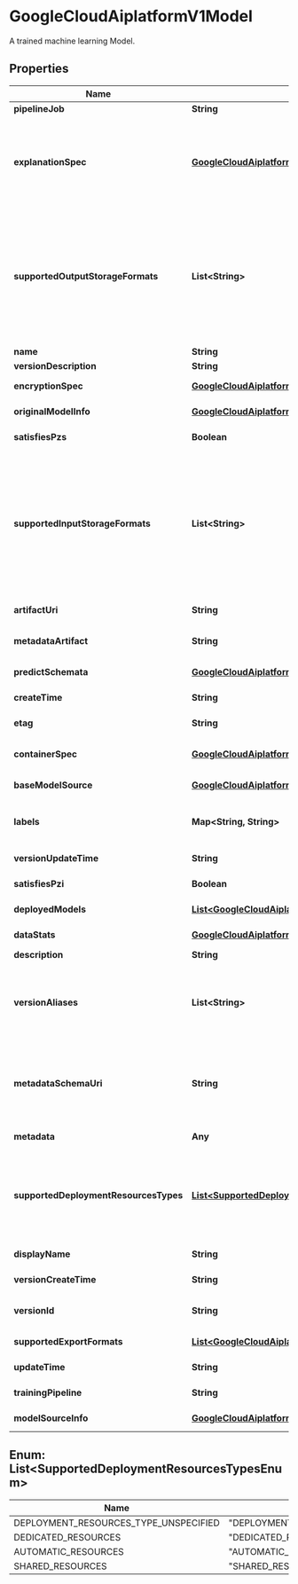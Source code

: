 

# GoogleCloudAiplatformV1Model

A trained machine learning Model.

## Properties

| Name | Type | Description | Notes |
|------------ | ------------- | ------------- | -------------|
|**pipelineJob** | **String** | Optional. This field is populated if the model is produced by a pipeline job. |  [optional] |
|**explanationSpec** | [**GoogleCloudAiplatformV1ExplanationSpec**](GoogleCloudAiplatformV1ExplanationSpec.md) | The default explanation specification for this Model. The Model can be used for requesting explanation after being deployed if it is populated. The Model can be used for batch explanation if it is populated. All fields of the explanation_spec can be overridden by explanation_spec of DeployModelRequest.deployed_model, or explanation_spec of BatchPredictionJob. If the default explanation specification is not set for this Model, this Model can still be used for requesting explanation by setting explanation_spec of DeployModelRequest.deployed_model and for batch explanation by setting explanation_spec of BatchPredictionJob. |  [optional] |
|**supportedOutputStorageFormats** | **List&lt;String&gt;** | Output only. The formats this Model supports in BatchPredictionJob.output_config. If both PredictSchemata.instance_schema_uri and PredictSchemata.prediction_schema_uri exist, the predictions are returned together with their instances. In other words, the prediction has the original instance data first, followed by the actual prediction content (as per the schema). The possible formats are: * &#x60;jsonl&#x60; The JSON Lines format, where each prediction is a single line. Uses GcsDestination. * &#x60;csv&#x60; The CSV format, where each prediction is a single comma-separated line. The first line in the file is the header, containing comma-separated field names. Uses GcsDestination. * &#x60;bigquery&#x60; Each prediction is a single row in a BigQuery table, uses BigQueryDestination . If this Model doesn&#39;t support any of these formats it means it cannot be used with a BatchPredictionJob. However, if it has supported_deployment_resources_types, it could serve online predictions by using PredictionService.Predict or PredictionService.Explain. |  [optional] |
|**name** | **String** | The resource name of the Model. |  [optional] |
|**versionDescription** | **String** | The description of this version. |  [optional] |
|**encryptionSpec** | [**GoogleCloudAiplatformV1EncryptionSpec**](GoogleCloudAiplatformV1EncryptionSpec.md) | Customer-managed encryption key spec for a Model. If set, this Model and all sub-resources of this Model will be secured by this key. |  [optional] |
|**originalModelInfo** | [**GoogleCloudAiplatformV1ModelOriginalModelInfo**](GoogleCloudAiplatformV1ModelOriginalModelInfo.md) | Output only. If this Model is a copy of another Model, this contains info about the original. |  [optional] [readonly] |
|**satisfiesPzs** | **Boolean** | Output only. Reserved for future use. |  [optional] [readonly] |
|**supportedInputStorageFormats** | **List&lt;String&gt;** | Output only. The formats this Model supports in BatchPredictionJob.input_config. If PredictSchemata.instance_schema_uri exists, the instances should be given as per that schema. The possible formats are: * &#x60;jsonl&#x60; The JSON Lines format, where each instance is a single line. Uses GcsSource. * &#x60;csv&#x60; The CSV format, where each instance is a single comma-separated line. The first line in the file is the header, containing comma-separated field names. Uses GcsSource. * &#x60;tf-record&#x60; The TFRecord format, where each instance is a single record in tfrecord syntax. Uses GcsSource. * &#x60;tf-record-gzip&#x60; Similar to &#x60;tf-record&#x60;, but the file is gzipped. Uses GcsSource. * &#x60;bigquery&#x60; Each instance is a single row in BigQuery. Uses BigQuerySource. * &#x60;file-list&#x60; Each line of the file is the location of an instance to process, uses &#x60;gcs_source&#x60; field of the InputConfig object. If this Model doesn&#39;t support any of these formats it means it cannot be used with a BatchPredictionJob. However, if it has supported_deployment_resources_types, it could serve online predictions by using PredictionService.Predict or PredictionService.Explain. |  [optional] |
|**artifactUri** | **String** | Immutable. The path to the directory containing the Model artifact and any of its supporting files. Not required for AutoML Models. |  [optional] |
|**metadataArtifact** | **String** | Output only. The resource name of the Artifact that was created in MetadataStore when creating the Model. The Artifact resource name pattern is &#x60;projects/{project}/locations/{location}/metadataStores/{metadata_store}/artifacts/{artifact}&#x60;. |  [optional] [readonly] |
|**predictSchemata** | [**GoogleCloudAiplatformV1PredictSchemata**](GoogleCloudAiplatformV1PredictSchemata.md) | The schemata that describe formats of the Model&#39;s predictions and explanations as given and returned via PredictionService.Predict and PredictionService.Explain. |  [optional] |
|**createTime** | **String** | Output only. Timestamp when this Model was uploaded into Vertex AI. |  [optional] [readonly] |
|**etag** | **String** | Used to perform consistent read-modify-write updates. If not set, a blind \&quot;overwrite\&quot; update happens. |  [optional] |
|**containerSpec** | [**GoogleCloudAiplatformV1ModelContainerSpec**](GoogleCloudAiplatformV1ModelContainerSpec.md) | Input only. The specification of the container that is to be used when deploying this Model. The specification is ingested upon ModelService.UploadModel, and all binaries it contains are copied and stored internally by Vertex AI. Not required for AutoML Models. |  [optional] |
|**baseModelSource** | [**GoogleCloudAiplatformV1ModelBaseModelSource**](GoogleCloudAiplatformV1ModelBaseModelSource.md) | Optional. User input field to specify the base model source. Currently it only supports specifing the Model Garden models and Genie models. |  [optional] |
|**labels** | **Map&lt;String, String&gt;** | The labels with user-defined metadata to organize your Models. Label keys and values can be no longer than 64 characters (Unicode codepoints), can only contain lowercase letters, numeric characters, underscores and dashes. International characters are allowed. See https://goo.gl/xmQnxf for more information and examples of labels. |  [optional] |
|**versionUpdateTime** | **String** | Output only. Timestamp when this version was most recently updated. |  [optional] [readonly] |
|**satisfiesPzi** | **Boolean** | Output only. Reserved for future use. |  [optional] [readonly] |
|**deployedModels** | [**List&lt;GoogleCloudAiplatformV1DeployedModelRef&gt;**](GoogleCloudAiplatformV1DeployedModelRef.md) | Output only. The pointers to DeployedModels created from this Model. Note that Model could have been deployed to Endpoints in different Locations. |  [optional] |
|**dataStats** | [**GoogleCloudAiplatformV1ModelDataStats**](GoogleCloudAiplatformV1ModelDataStats.md) | Stats of data used for training or evaluating the Model. Only populated when the Model is trained by a TrainingPipeline with data_input_config. |  [optional] |
|**description** | **String** | The description of the Model. |  [optional] |
|**versionAliases** | **List&lt;String&gt;** | User provided version aliases so that a model version can be referenced via alias (i.e. &#x60;projects/{project}/locations/{location}/models/{model_id}@{version_alias}&#x60; instead of auto-generated version id (i.e. &#x60;projects/{project}/locations/{location}/models/{model_id}@{version_id})&#x60;. The format is a-z{0,126}[a-z0-9] to distinguish from version_id. A default version alias will be created for the first version of the model, and there must be exactly one default version alias for a model. |  [optional] |
|**metadataSchemaUri** | **String** | Immutable. Points to a YAML file stored on Google Cloud Storage describing additional information about the Model, that is specific to it. Unset if the Model does not have any additional information. The schema is defined as an OpenAPI 3.0.2 [Schema Object](https://github.com/OAI/OpenAPI-Specification/blob/main/versions/3.0.2.md#schemaObject). AutoML Models always have this field populated by Vertex AI, if no additional metadata is needed, this field is set to an empty string. Note: The URI given on output will be immutable and probably different, including the URI scheme, than the one given on input. The output URI will point to a location where the user only has a read access. |  [optional] |
|**metadata** | **Any** | Immutable. An additional information about the Model; the schema of the metadata can be found in metadata_schema. Unset if the Model does not have any additional information. |  [optional] |
|**supportedDeploymentResourcesTypes** | [**List&lt;SupportedDeploymentResourcesTypesEnum&gt;**](#List&lt;SupportedDeploymentResourcesTypesEnum&gt;) | Output only. When this Model is deployed, its prediction resources are described by the &#x60;prediction_resources&#x60; field of the Endpoint.deployed_models object. Because not all Models support all resource configuration types, the configuration types this Model supports are listed here. If no configuration types are listed, the Model cannot be deployed to an Endpoint and does not support online predictions (PredictionService.Predict or PredictionService.Explain). Such a Model can serve predictions by using a BatchPredictionJob, if it has at least one entry each in supported_input_storage_formats and supported_output_storage_formats. |  [optional] |
|**displayName** | **String** | Required. The display name of the Model. The name can be up to 128 characters long and can consist of any UTF-8 characters. |  [optional] |
|**versionCreateTime** | **String** | Output only. Timestamp when this version was created. |  [optional] [readonly] |
|**versionId** | **String** | Output only. Immutable. The version ID of the model. A new version is committed when a new model version is uploaded or trained under an existing model id. It is an auto-incrementing decimal number in string representation. |  [optional] [readonly] |
|**supportedExportFormats** | [**List&lt;GoogleCloudAiplatformV1ModelExportFormat&gt;**](GoogleCloudAiplatformV1ModelExportFormat.md) | Output only. The formats in which this Model may be exported. If empty, this Model is not available for export. |  [optional] |
|**updateTime** | **String** | Output only. Timestamp when this Model was most recently updated. |  [optional] [readonly] |
|**trainingPipeline** | **String** | Output only. The resource name of the TrainingPipeline that uploaded this Model, if any. |  [optional] [readonly] |
|**modelSourceInfo** | [**GoogleCloudAiplatformV1ModelSourceInfo**](GoogleCloudAiplatformV1ModelSourceInfo.md) | Output only. Source of a model. It can either be automl training pipeline, custom training pipeline, BigQuery ML, or saved and tuned from Genie or Model Garden. |  [optional] [readonly] |



## Enum: List&lt;SupportedDeploymentResourcesTypesEnum&gt;

| Name | Value |
|---- | -----|
| DEPLOYMENT_RESOURCES_TYPE_UNSPECIFIED | &quot;DEPLOYMENT_RESOURCES_TYPE_UNSPECIFIED&quot; |
| DEDICATED_RESOURCES | &quot;DEDICATED_RESOURCES&quot; |
| AUTOMATIC_RESOURCES | &quot;AUTOMATIC_RESOURCES&quot; |
| SHARED_RESOURCES | &quot;SHARED_RESOURCES&quot; |



